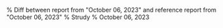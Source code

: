 % Diff between report from "October 06, 2023" and reference report from "October 06, 2023"
% Strudy
% October 06, 2023


